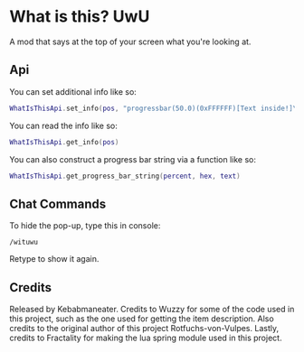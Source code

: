 # What is this? UwU

A mod that says at the top of your screen what you're looking at.


## Api
You can set additional info like so:
```lua
WhatIsThisApi.set_info(pos, "progressbar(50.0)(0xFFFFFF)[Text inside!]\nHello world!")
```

You can read the info like so:
```lua
WhatIsThisApi.get_info(pos)
```

You can also construct a progress bar string via a function like so:
```lua
WhatIsThisApi.get_progress_bar_string(percent, hex, text)

```
## Chat Commands

To hide the pop-up, type this in console:

```
/wituwu
```

Retype to show it again.

## Credits
Released by Kebabmaneater. Credits to Wuzzy for some of the code used in this project, such as the one used for getting the item description. Also credits to the original author of this project Rotfuchs-von-Vulpes. Lastly, credits to Fractality for making the lua spring module used in this project.
